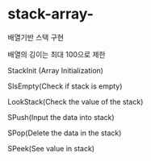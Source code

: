 # stack-array-
배열기반 스택 구현

배열의 깅이는 최대 100으로 제한

StackInit (Array Initialization)

SIsEmpty(Check if stack is empty)

LookStack(Check the value of the stack)

SPush(Input the data into stack)

SPop(Delete the data in the stack)

SPeek(See value in stack)
